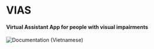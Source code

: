 # VIAS
#### Virtual Assistant App for people with visual impairments
![Documentation (Vietnamese)](https://docs.google.com/document/d/1jz08fSeY96y-cVVK2I_BOcw7Yio8U-iV/edit?usp=sharing&ouid=107193631397564877581&rtpof=true&sd=true)
